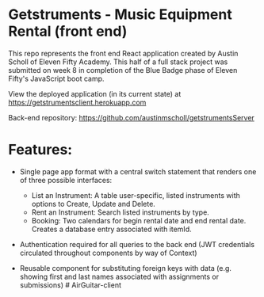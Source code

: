 # Getstruments - Music Equipment Rental (front end)
This repo represents the front end React application created by Austin Scholl of Eleven Fifty Academy. This half of a full stack project was submitted on week 8 in completion of the Blue Badge phase of Eleven Fifty's JavaScript boot camp.

View the deployed application (in its current state) at https://getstrumentsclient.herokuapp.com

Back-end repository: https://github.com/austinmscholl/getstrumentsServer

# Features:
* Single page app format with a central switch statement that renders one of three possible interfaces:
  * List an Instrument: A table user-specific, listed instruments with options to Create, Update and Delete.
  * Rent an Instrument: Search listed instruments by type.
  * Booking: Two calendars for begin rental date and end rental date. Creates a database entry associated with itemId.
 
* Authentication required for all queries to the back end (JWT credentials circulated throughout components by way of Context)

* Reusable component for substituting foreign keys with data (e.g. showing first and last names associated with assignments or submissions)
#   A i r G u i t a r - c l i e n t  
 